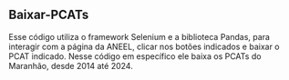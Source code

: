 ## Baixar-PCATs
Esse código utiliza o framework Selenium e a biblioteca Pandas, para interagir com a página da ANEEL, clicar nos botões indicados e baixar o PCAT indicado.
Nesse código em específico ele baixa os PCATs do Maranhão, desde 2014 até 2024.
